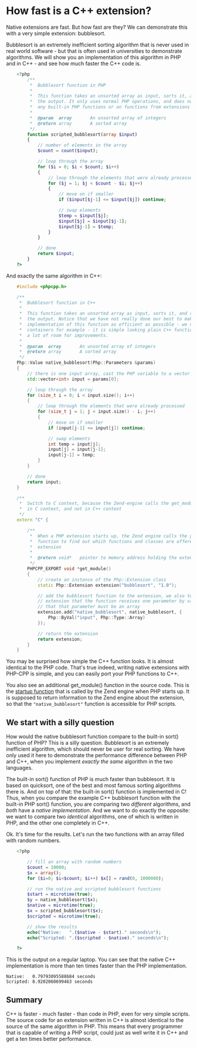 # How fast is a C++ extension?

Native extensions are fast. But how fast are they? We can demonstrate this with a very simple extension: bubblesort.

Bubblesort is an extremely inefficient sorting algorithm that is never used in real world software - but that is often used in universities to demonstrate algorithms. We will show you an implementation of this algorithm in PHP and in C++ - and see how much faster the C++ code is.

```php
    <?php
        /**
         *  Bubblesort function in PHP
         *
         *  This function takes an unsorted array as input, sorts it, and returns
         *  the output. It only uses normal PHP operations, and does not rely on
         *  any built-in PHP functions or on functions from extensions
         *
         *  @param  array       An unsorted array of integers
         *  @return array       A sorted array
         */
        function scripted_bubblesort(array $input)
        {
            // number of elements in the array
            $count = count($input);

            // loop through the array
            for ($i = 0; $i < $count; $i++)
            {
                // loop through the elements that were already processed
                for ($j = 1; $j < $count - $i; $j++)
                {
                    // move on if smaller
                    if ($input[$j-1] <= $input[$j]) continue;

                    // swap elements
                    $temp = $input[$j];
                    $input[$j] = $input[$j-1];
                    $input[$j-1] = $temp;
                }
            }

            // done
            return $input;
        }
    ?>
```
And exactly the same algorithm in C++:

```cpp
    #include <phpcpp.h>

    /**
     *  Bubblesort function in C++
     *
     *  This function takes an unsorted array as input, sorts it, and returns
     *  the output. Notice that we have not really done our best to make the
     *  implementation of this function as efficient as possible - we use stl
     *  containers for example - it is simple looking plain C++ function with
     *  a lot of room for improvements.
     *
     *  @param  array       An unsorted array of integers
     *  @return array       A sorted array
     */
    Php::Value native_bubblesort(Php::Parameters &params)
    {
        // there is one input array, cast the PHP variable to a vector of ints
        std::vector<int> input = params[0];

        // loop through the array
        for (size_t i = 0; i < input.size(); i++)
        {
            // loop through the elements that were already processed
            for (size_t j = 1; j < input.size() - i; j++)
            {
                // move on if smaller
                if (input[j-1] <= input[j]) continue;

                // swap elements
                int temp = input[j];
                input[j] = input[j-1];
                input[j-1] = temp;
            }
        }

        // done
        return input;
    }

    /**
     *  Switch to C context, because the Zend-engine calls the get_module() method
     *  in C context, and not in C++ context
     */
    extern "C" {

        /**
         *  When a PHP extension starts up, the Zend engine calls the get_module()
         *  function to find out which functions and classes are offered by the 
         *  extension
         *
         *  @return void*   pointer to memory address holding the extension information
         */
        PHPCPP_EXPORT void *get_module() 
        {
            // create an instance of the Php::Extension class
            static Php::Extension extension("bubblesort", "1.0");

            // add the bubblesort function to the extension, we also tell the 
            // extension that the function receives one parameter by value, and
            // that that parameter must be an array
            extension.add("native_bubblesort", native_bubblesort, { 
                Php::ByVal("input", Php::Type::Array)
            });

            // return the extension
            return extension;
        }
    }
```

You may be surprised how simple the C++ function looks. It is almost identical to the PHP code. That's true indeed, writing native extensions with PHP-CPP is simple, and you can easily port your PHP functions to C++.

You also see an additional get_module() function in the source code. This is the [startup function](PHPCPP/loading-extensions) that is called by the Zend engine when PHP starts up. It is supposed to return information to the Zend engine about the extension, so that the `"native_bubblesort"` function is accessible for PHP scripts.

## We start with a silly question

How would the native bubblesort function compare to the built-in sort() function of PHP? This is a silly question. Bubblesort is an extremely inefficient algorithm, which should never be user for real sorting. We have only used it here to demonstrate the performance difference between PHP and C++, when you implement _exactly the same_ algorithm in the two languages.

The built-in sort() function of PHP is much faster than bubblesort. It is based on quicksort, one of the best and most famous sorting algorithms there is. And on top of that: the built-in sort() function is implemented in C! Thus, when you compare the example C++ bubblesort function with the built-in PHP sort() function, you are comparing two _different_ algorithms, and _both_ have a _native implementation_. And we want to do exactly the opposite: we want to compare two _identical_ algorithms, one of which is written in PHP, and the other one completely in C++.

Ok. It's time for the results. Let's run the two functions with an array filled with random numbers.

```php
    <?php

        // fill an array with random numbers
        $count = 10000;
        $x = array();
        for ($i=0; $i<$count; $i++) $x[] = rand(0, 1000000);

        // run the native and scripted bubblesort functions
        $start = microtime(true);
        $y = native_bubblesort($x);
        $native = microtime(true);
        $x = scripted_bubblesort($x);
        $scripted = microtime(true);

        // show the results
        echo("Native:   ".($native - $start)." seconds\n");
        echo("Scripted: ".($scripted - $native)." seconds\n");

    ?>
```
This is the output on a regular laptop. You can see that the native C++ implementation is more than ten times faster than the PHP implementation.

```
Native:   0.79793095588684 seconds
Scripted: 8.9202060699463 seconds
```
## Summary

C++ is faster - much faster - than code in PHP, even for very simple scripts. The source code for an extension written in C++ is almost identical to the source of the same algorithm in PHP. This means that every programmer that is capable of writing a PHP script, could just as well write it in C++ and get a ten times better performance.
